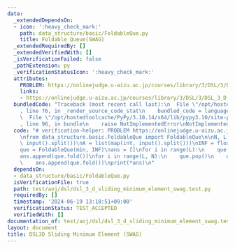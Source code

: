 ```yaml
---
data:
  _extendedDependsOn:
  - icon: ':heavy_check_mark:'
    path: data_structure/basic/FoldableQue.py
    title: Foldable Queue(SWAG)
  _extendedRequiredBy: []
  _extendedVerifiedWith: []
  _isVerificationFailed: false
  _pathExtension: py
  _verificationStatusIcon: ':heavy_check_mark:'
  attributes:
    PROBLEM: https://onlinejudge.u-aizu.ac.jp/courses/library/3/DSL/3/DSL_3_D
    links:
    - https://onlinejudge.u-aizu.ac.jp/courses/library/3/DSL/3/DSL_3_D
  bundledCode: "Traceback (most recent call last):\n  File \"/opt/hostedtoolcache/PyPy/3.10.14/x64/lib/pypy3.10/site-packages/onlinejudge_verify/documentation/build.py\"\
    , line 76, in _render_source_code_stat\n    bundled_code = language.bundle(\n\
    \  File \"/opt/hostedtoolcache/PyPy/3.10.14/x64/lib/pypy3.10/site-packages/onlinejudge_verify/languages/python.py\"\
    , line 96, in bundle\n    raise NotImplementedError\nNotImplementedError\n"
  code: "# verification-helper: PROBLEM https://onlinejudge.u-aizu.ac.jp/courses/library/3/DSL/3/DSL_3_D\n\
    \nfrom data_structure.basic.FoldableQue import FoldableQue\n\nN, L = map(int,\
    \ input().split())\nA = list(map(int, input().split()))\nINF = float(\"inf\")\n\
    que = FoldableQue(min, INF)\nans = []\nfor i in range(L):\n    que.push(A[i])\n\
    ans.append(que.fold())\nfor i in range(L, N):\n    que.pop()\n    que.push(A[i])\n\
    \    ans.append(que.fold())\nprint(*ans)\n"
  dependsOn:
  - data_structure/basic/FoldableQue.py
  isVerificationFile: true
  path: test/aoj/dsl/dsl_3_d_sliding_minimum_element_swag.test.py
  requiredBy: []
  timestamp: '2024-06-19 13:18:51+09:00'
  verificationStatus: TEST_ACCEPTED
  verifiedWith: []
documentation_of: test/aoj/dsl/dsl_3_d_sliding_minimum_element_swag.test.py
layout: document
title: DSL3D Sliding Minimum Element (SWAG)
---
```


